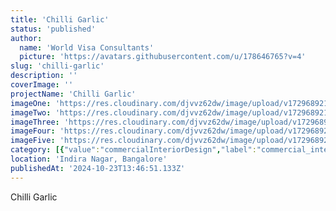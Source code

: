 ```yaml
---
title: 'Chilli Garlic'
status: 'published'
author:
  name: 'World Visa Consultants'
  picture: 'https://avatars.githubusercontent.com/u/178646765?v=4'
slug: 'chilli-garlic'
description: ''
coverImage: ''
projectName: 'Chilli Garlic'
imageOne: 'https://res.cloudinary.com/djvvz62dw/image/upload/v1729689216/greywall/projects/Chilli%20garlic/img3_wstx1g.webp'
imageTwo: 'https://res.cloudinary.com/djvvz62dw/image/upload/v1729689218/greywall/projects/Chilli%20garlic/image5_xwanse.webp'
imageThree: 'https://res.cloudinary.com/djvvz62dw/image/upload/v1729689218/greywall/projects/Chilli%20garlic/image4_bt3yhu.webp'
imageFour: 'https://res.cloudinary.com/djvvz62dw/image/upload/v1729689216/greywall/projects/Chilli%20garlic/img2_dxlvzf.webp'
imageFive: 'https://res.cloudinary.com/djvvz62dw/image/upload/v1729689216/greywall/projects/Chilli%20garlic/img1_ykhzsu.webp'
category: [{"value":"commercialInteriorDesign","label":"commercial_interior_design"}]
location: 'Indira Nagar, Bangalore'
publishedAt: '2024-10-23T13:46:51.133Z'
---
```


Chilli Garlic